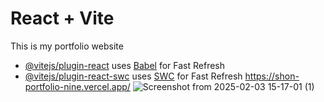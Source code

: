 # React + Vite

This is my portfolio website 

- [@vitejs/plugin-react](https://github.com/vitejs/vite-plugin-react/blob/main/packages/plugin-react/README.md) uses [Babel](https://babeljs.io/) for Fast Refresh
- [@vitejs/plugin-react-swc](https://github.com/vitejs/vite-plugin-react-swc) uses [SWC](https://swc.rs/) for Fast Refresh
https://shon-portfolio-nine.vercel.app/
![Screenshot from 2025-02-03 15-17-01 (1)](https://github.com/user-attachments/assets/fafeb9ec-fe96-4032-8b65-d7a06063583e)
